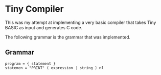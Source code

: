 # Tiny Compiler

This was my attempt at implementing a very basic compiler that takes Tiny BASIC as input and generates C code. 

The following grammar is the grammar that was implemented.

## Grammar

    program = { statement }
    statemen = "PRINT" ( expression | string ) nl
